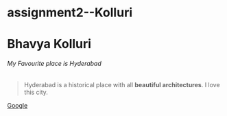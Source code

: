 # assignment2--Kolluri
# Bhavya Kolluri
###### My Favourite place is Hyderabad
> Hyderabad is a historical place with all **beautiful architectures**.
> I love this city.

[Google](https://https://github.com/BhavyaKolluri/assignment2--Kolluri/blob/main/sketch.jpg)
